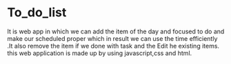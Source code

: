 # To_do_list
It is web app in which we can add the item of the day and focused to do and  make our scheduled proper which in result we can use the time efficiently .It also remove the item if we done with task and the Edit he existing items. this web application is made up by using javascript,css and html.
